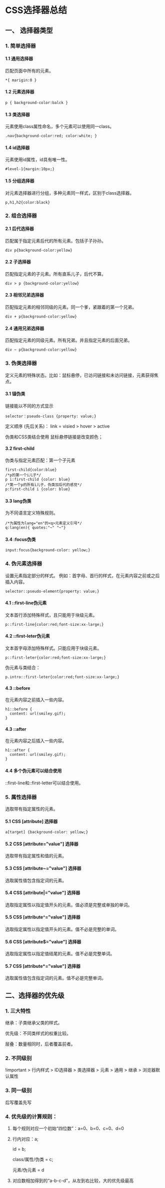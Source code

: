 #  CSS选择器总结

##  一、 选择器类型

### 1. 简单选择器
#### 1.1  通用选择器
匹配页面中所有的元素。
   ```
   *{ marigin:0 }
   ```
#### 1.2 元素选择器
```
p { background-color:balck }
```
   
#### 1.3 类选择器
元素使用class属性命名，多个元素可以使用同一class。
```
.nav{background-color:red; color:white; }
```
   
#### 1.4 id选择器
元素使用id属性，id具有唯一性。
```
#level-1{margin:10px;}
```
#### 1.5 分组选择器
对元素选择器进行分组，多种元素同一样式，区别于class选择器。
```
p,h1,h2{color:black}
```
### 2. 组合选择器
#### 2.1 后代选择器
匹配属于指定元素后代的所有元素。包括子子孙孙。
```
div p{background-color:yellow}
```
#### 2.2 子选择器
匹配指定元素的子元素。所有直系儿子，后代不算。
```
div > p {background-color:yellow}

```
#### 2.3 相邻兄弟选择器
匹配指定元素的相邻同级的元素。同一个爹，紧跟着的第一个兄弟。
```
div + p{background-color:yellow}
```
#### 2.4 通用兄弟选择器
匹配指定元素的同级元素。所有兄弟。并且指定元素的后面兄弟。
```
div ~ p{background-color:yellow}
```
### 3. 伪类选择器
定义元素的特殊状态。比如：鼠标悬停，已访问链接和未访问链接，元素获得焦点。
#### 3.1 锚伪类
链接能以不同的方式显示
```
selector：pseudo-class {property: value;}
```
定义顺序 (先后关系)：
link = visied > hover > active

伪类和CSS类结合使用
鼠标悬停链接是改变颜色；
#### 3.2 first-child
伪类与指定元素匹配：第一个子元素
```
first-child{color:blue}
/*p的第一个i儿子*/
p i:first-child {color: blue}
/*第一个p的所有i儿子，伪类加后代的感觉*/
p:first-child i {color: blue}
```
#### 3.3 lang伪类
为不同语言定义特殊规则。
```
/*为属性为lang="en"的<q>元素定义引号*/
q:lang(en){ quotes:"~" "~"}
```
#### 3.4 :focus伪类
```
input:focus{background-color: yellow;}
```
### 4. 伪元素选择器
设置元素指定部分的样式。
例如：首字母、首行的样式，在元素内容之前或之后插入内容。
```
selector::pseudo-element{property: value;}
```
#### 4.1 ::first-line伪元素
文本首行添加特殊样式，且只能用于块级元素。
```
p::first-line{color:red;font-size:xx-large;}
```
#### 4.2 ::first-leter伪元素
文本首字母添加特殊样式。只能应用于块级元素。
```
p::first-leter{color:red;font-size:xx-large;}
```
伪元素与类结合：
```
p.intro::first-leter{color:red;font-size:xx-large;}
```
#### 4.3 ::before

在元素内容之前插入一些内容。
```
h1::before {
  content: url(smiley.gif);
}
```
#### 4.3 ::after

在元素内容之后插入一些内容。
```
h1::after {
  content: url(smiley.gif);
}
```

#### 4.4 多个伪元素可以结合使用
::first-line和::first-letter可以结合使用。

### 5. 属性选择器
选取带有指定属性的元素。
#### 5.1 CSS [attribute] 选择器
```
a[target] {background-color: yellow;}
```
#### 5.2 CSS [attribute="value"] 选择器
选取带有指定属性和值的元素。

#### 5.3 CSS [attribute~="value"] 选择器
选取属性值包含指定词的元素。

#### 5.4 CSS [attribute|="value"] 选择器
选取指定属性以指定值开头的元素。值必须是完整或单独的单词。

#### 5.5 CSS [attribute^="value"] 选择器
选取指定属性以指定值开头的元素。值不必是完整的单词。

#### 5.6 CSS [attribute$="value"] 选择器
选取指定属性以指定值结尾的元素。值不必是完整单词。

#### 5.7 CSS [attribute*="value"] 选择器
选取属性值包含指定词的元素。值不必是完整单词。

## 二、选择器的优先级
### 1. 三大特性
继承：子类继承父类的样式。

优先级：不同类样式的权重比较。

层叠：数量相同时，后者覆盖前者。

### 2. 不同级别
!important > 行内样式 > ID选择器 > 类选择器 > 元素 > 通用 > 继承 > 浏览器默认属性
### 3. 同一级别
后写覆盖先写
### 4. 优先级的计算规则：
1.  每个规则对应一个初始“四位数”：a=0、b=0、c=0、d=0
1. 行内对应：a;
   
   id = b;
   
   class/属性/伪类 = c;

   元素/伪元素 = d
2. 对应数相加得到的“a-b-c-d”，从左到右比较，大的优先级最高


